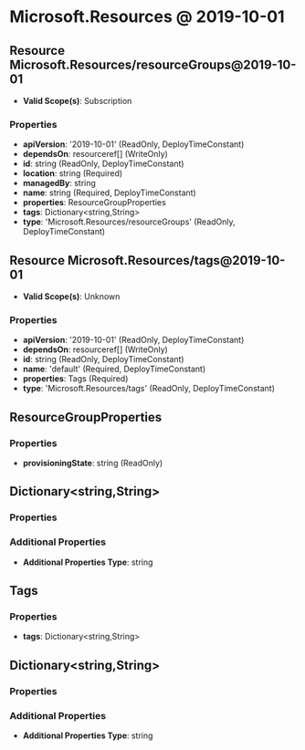 # Microsoft.Resources @ 2019-10-01

## Resource Microsoft.Resources/resourceGroups@2019-10-01
* **Valid Scope(s)**: Subscription
### Properties
* **apiVersion**: '2019-10-01' (ReadOnly, DeployTimeConstant)
* **dependsOn**: resourceref[] (WriteOnly)
* **id**: string (ReadOnly, DeployTimeConstant)
* **location**: string (Required)
* **managedBy**: string
* **name**: string (Required, DeployTimeConstant)
* **properties**: ResourceGroupProperties
* **tags**: Dictionary<string,String>
* **type**: 'Microsoft.Resources/resourceGroups' (ReadOnly, DeployTimeConstant)

## Resource Microsoft.Resources/tags@2019-10-01
* **Valid Scope(s)**: Unknown
### Properties
* **apiVersion**: '2019-10-01' (ReadOnly, DeployTimeConstant)
* **dependsOn**: resourceref[] (WriteOnly)
* **id**: string (ReadOnly, DeployTimeConstant)
* **name**: 'default' (Required, DeployTimeConstant)
* **properties**: Tags (Required)
* **type**: 'Microsoft.Resources/tags' (ReadOnly, DeployTimeConstant)

## ResourceGroupProperties
### Properties
* **provisioningState**: string (ReadOnly)

## Dictionary<string,String>
### Properties
### Additional Properties
* **Additional Properties Type**: string

## Tags
### Properties
* **tags**: Dictionary<string,String>

## Dictionary<string,String>
### Properties
### Additional Properties
* **Additional Properties Type**: string

